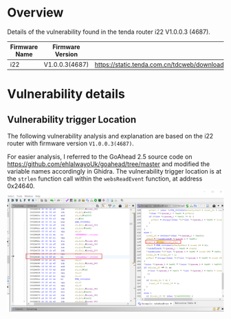 # Overview
Details of the vulnerability found in the tenda router i22 V1.0.0.3 (4687).

| Firmware Name  | Firmware Version  | Download Link  |
| -------------- | ----------------- | -------------- |
| i22    | V1.0.0.3(4687)    | https://static.tenda.com.cn/tdcweb/download/uploadfile/i22/US_i22V1.0BR_V1.0.0.3(4687)_CN_TDC01.zip    |




# Vulnerability details
## Vulnerability trigger Location
The following vulnerability analysis and explanation are based on the i22 router with  firmware version `V1.0.0.3(4687)`.

For easier analysis, I referred to the GoAhead 2.5 source code on https://github.com/ehlalwayoUk/goahead/tree/master and modified the variable names accordingly in Ghidra. The vulnerability trigger location is at the `strlen` function call within the `websReadEvent` function, at address 0x24640.
![Vulnerability Trigger Location](./assets/1.png)